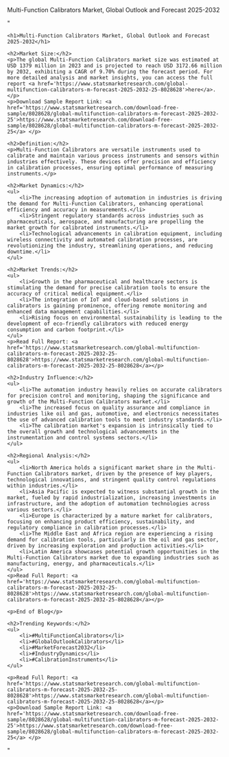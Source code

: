 Multi-Function Calibrators Market, Global Outlook and Forecast 2025-2032

"<!DOCTYPE html>
<html>

<head>
    <title>Multi-Function Calibrators Market, Global Outlook and Forecast 2025-2032</title>
</head>

<body>

    <h1>Multi-Function Calibrators Market, Global Outlook and Forecast 2025-2032</h1>

    <h2>Market Size:</h2>
    <p>The global Multi-Function Calibrators market size was estimated at USD 1379 million in 2023 and is projected to reach USD 3172.66 million by 2032, exhibiting a CAGR of 9.70% during the forecast period. For more detailed analysis and market insights, you can access the full report <a href='https://www.statsmarketresearch.com/global-multifunction-calibrators-m-forecast-2025-2032-25-8028628'>here</a>.</p>
    <p>Download Sample Report Link: <a href='https://www.statsmarketresearch.com/download-free-sample/8028628/global-multifunction-calibrators-m-forecast-2025-2032-25'>https://www.statsmarketresearch.com/download-free-sample/8028628/global-multifunction-calibrators-m-forecast-2025-2032-25</a> </p>

    <h2>Definition:</h2>
    <p>Multi-Function Calibrators are versatile instruments used to calibrate and maintain various process instruments and sensors within industries effectively. These devices offer precision and efficiency in calibration processes, ensuring optimal performance of measuring instruments.</p>

    <h2>Market Dynamics:</h2>
    <ul>
        <li>The increasing adoption of automation in industries is driving the demand for Multi-Function Calibrators, enhancing operational efficiency and accuracy in measurements.</li>
        <li>Stringent regulatory standards across industries such as pharmaceuticals, aerospace, and manufacturing are propelling the market growth for calibrated instruments.</li>
        <li>Technological advancements in calibration equipment, including wireless connectivity and automated calibration processes, are revolutionizing the industry, streamlining operations, and reducing downtime.</li>
    </ul>

    <h2>Market Trends:</h2>
    <ul>
        <li>Growth in the pharmaceutical and healthcare sectors is stimulating the demand for precise calibration tools to ensure the accuracy of critical medical equipment.</li>
        <li>The integration of IoT and cloud-based solutions in calibrators is gaining prominence, offering remote monitoring and enhanced data management capabilities.</li>
        <li>Rising focus on environmental sustainability is leading to the development of eco-friendly calibrators with reduced energy consumption and carbon footprint.</li>
    </ul>
    <p>Read Full Report: <a href='https://www.statsmarketresearch.com/global-multifunction-calibrators-m-forecast-2025-2032-25-8028628'>https://www.statsmarketresearch.com/global-multifunction-calibrators-m-forecast-2025-2032-25-8028628</a></p>

    <h2>Industry Influence:</h2>
    <ul>
        <li>The automation industry heavily relies on accurate calibrators for precision control and monitoring, shaping the significance and growth of the Multi-Function Calibrators market.</li>
        <li>The increased focus on quality assurance and compliance in industries like oil and gas, automotive, and electronics necessitates the use of advanced calibration tools to meet industry standards.</li>
        <li>The calibration market's expansion is intrinsically tied to the overall growth and technological advancements in the instrumentation and control systems sectors.</li>
    </ul>

    <h2>Regional Analysis:</h2>
    <ul>
        <li>North America holds a significant market share in the Multi-Function Calibrators market, driven by the presence of key players, technological innovations, and stringent quality control regulations within industries.</li>
        <li>Asia Pacific is expected to witness substantial growth in the market, fueled by rapid industrialization, increasing investments in infrastructure, and the adoption of automation technologies across various sectors.</li>
        <li>Europe is characterized by a mature market for calibrators, focusing on enhancing product efficiency, sustainability, and regulatory compliance in calibration processes.</li>
        <li>The Middle East and Africa region are experiencing a rising demand for calibration tools, particularly in the oil and gas sector, driven by increasing exploration and production activities.</li>
        <li>Latin America showcases potential growth opportunities in the Multi-Function Calibrators market due to expanding industries such as manufacturing, energy, and pharmaceuticals.</li>
    </ul>
    <p>Read Full Report: <a href='https://www.statsmarketresearch.com/global-multifunction-calibrators-m-forecast-2025-2032-25-8028628'>https://www.statsmarketresearch.com/global-multifunction-calibrators-m-forecast-2025-2032-25-8028628</a></p>

    <p>End of Blog</p>

    <h2>Trending Keywords:</h2>
    <ul>
        <li>#MultiFunctionCalibrators</li>
        <li>#GlobalOutlookCalibrators</li>
        <li>#MarketForecast2032</li>
        <li>#IndustryDynamics</li>
        <li>#CalibrationInstruments</li>
    </ul>

    <p>Read Full Report: <a href='https://www.statsmarketresearch.com/global-multifunction-calibrators-m-forecast-2025-2032-25-8028628'>https://www.statsmarketresearch.com/global-multifunction-calibrators-m-forecast-2025-2032-25-8028628</a></p>
    <p>Download Sample Report Link: <a href='https://www.statsmarketresearch.com/download-free-sample/8028628/global-multifunction-calibrators-m-forecast-2025-2032-25'>https://www.statsmarketresearch.com/download-free-sample/8028628/global-multifunction-calibrators-m-forecast-2025-2032-25</a> </p>

</body>

</html>"
